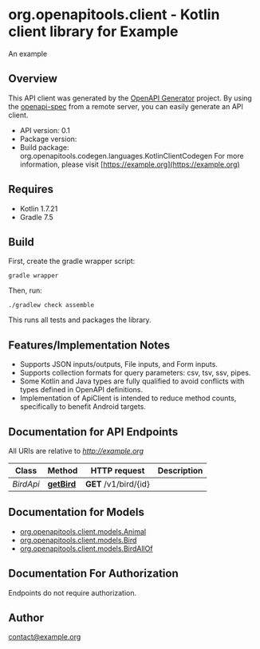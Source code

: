 # org.openapitools.client - Kotlin client library for Example

An example

## Overview
This API client was generated by the [OpenAPI Generator](https://openapi-generator.tech) project.  By using the [openapi-spec](https://github.com/OAI/OpenAPI-Specification) from a remote server, you can easily generate an API client.

- API version: 0.1
- Package version: 
- Build package: org.openapitools.codegen.languages.KotlinClientCodegen
For more information, please visit [https://example.org](https://example.org)

## Requires

* Kotlin 1.7.21
* Gradle 7.5

## Build

First, create the gradle wrapper script:

```
gradle wrapper
```

Then, run:

```
./gradlew check assemble
```

This runs all tests and packages the library.

## Features/Implementation Notes

* Supports JSON inputs/outputs, File inputs, and Form inputs.
* Supports collection formats for query parameters: csv, tsv, ssv, pipes.
* Some Kotlin and Java types are fully qualified to avoid conflicts with types defined in OpenAPI definitions.
* Implementation of ApiClient is intended to reduce method counts, specifically to benefit Android targets.

<a id="documentation-for-api-endpoints"></a>
## Documentation for API Endpoints

All URIs are relative to *http://example.org*

Class | Method | HTTP request | Description
------------ | ------------- | ------------- | -------------
*BirdApi* | [**getBird**](docs/BirdApi.md#getbird) | **GET** /v1/bird/{id} | 


<a id="documentation-for-models"></a>
## Documentation for Models

 - [org.openapitools.client.models.Animal](docs/Animal.md)
 - [org.openapitools.client.models.Bird](docs/Bird.md)
 - [org.openapitools.client.models.BirdAllOf](docs/BirdAllOf.md)


<a id="documentation-for-authorization"></a>
## Documentation For Authorization

Endpoints do not require authorization.



## Author

contact@example.org
